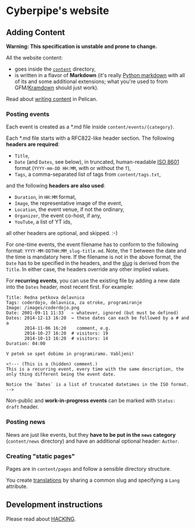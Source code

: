 
Cyberpipe's website
===================

Adding Content
--------------

**Warning: This specification is unstable and prone to change.**

All the website content:

- goes inside the [`content`](content) directory,
- is written in a flavor of **Markdown** (it's really
  [Python markdown] with all of its and some additional extensions;
  what you're used to from GFM/[Kramdown] should just work).

Read about [writing content] in Pelican.

[writing content]: http://docs.getpelican.com/en/latest/content.html
[Python markdown]: https://pythonhosted.org/Markdown/
[Kramdown]: http://kramdown.gettalong.org/quickref.html


### Posting events

Each event is created as a *.md file inside `content/events/{category}`.

Each *.md file starts with a RFC822-like header section. The following
**headers are required**:

- `Title`,
- `Date` (and `Dates`, see below), in truncated, human-readable [ISO 8601]
  format (`YYYY-mm-DD HH:MM`, with or without the `T`),
- `Tags`, a comma-separated list of tags from `content/tags.txt`,

and the following **headers are also used**:

- `Duration`, in `HH:MM` format,
- `Image`, the representative image of the event,
- `Location`, the event venue, if not the ordinary,
- `Organizer`, the event co-host, if any,
- `YouTube`, a list of YT ids,

all other headers are optional, and skipped. :-)

For one-time events, the event filename has to conform to the following
format: `YYYY-MM-DDTHH:MM_slug-title.md`. Note, the `T` between the date
and the time is mandatory here. If the filename is not in the above
format, the `Date` has to be specified in the headers, and the [slug]
is derived from the `Title`. In either case, the headers override
any other implied values.

[ISO 8601]: http://en.wikipedia.org/wiki/ISO_8601#Combined_date_and_time_representations
[slug]: http://en.wikipedia.org/wiki/Semantic_URL#Slug

For **recurring events**, you can use the existing file by adding
a new date into the `Dates` header, most recent first. For example:

```text
Title: Redna petkova delavnica
Tags: coderdojo, delavnica, za otroke, programiranje
Image: /images/coderdojo.png
Date: 2001-09-11 11:33   ← whatever, ignored (but must be defined)
Dates: 2014-12-13 16:20  ← these dates can each be followed by a # and a
       2014-11-06 16:20    comment, e.g.
       2014-10-27 16:20  # visitors: 19
       2014-10-13 16:20  # visitors: 14
Duration: 04:00

V petek se spet dobimo in programiramo. Vabljeni!

<!--- (This is a (hidden) comment.)
This is a recurring event, every time with the same description, the
only thing different being the event date.

Notice the `Dates` is a list of truncated datetimes in the ISO format.
-->
```

Non-public and **work-in-progress events** can be marked with
`Status: draft` header.


### Posting news

News are just like events, but they **have to be put in the `news`
category** (`content/news` directory) and have an additional
optional header: `Author`.


### Creating "static pages"

Pages are in `content/pages` and follow a sensible directory structure.

You create [translations] by sharing a common slug and specifying a 
`Lang` attribute.

[translations]: http://docs.getpelican.com/en/latest/content.html#translations


Development instructions
------------------------

Please read about [HACKING](HACKING.md).
